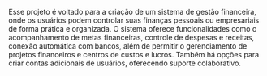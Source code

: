 Esse projeto é voltado para a criação de um sistema de gestão financeira, onde os usuários podem controlar suas finanças pessoais ou empresariais de forma prática e organizada. O sistema oferece funcionalidades como o acompanhamento de metas financeiras, controle de despesas e receitas, conexão automática com bancos, além de permitir o gerenciamento de projetos financeiros e centros de custos e lucros. Também há opções para criar contas adicionais de usuários, oferecendo suporte colaborativo.
